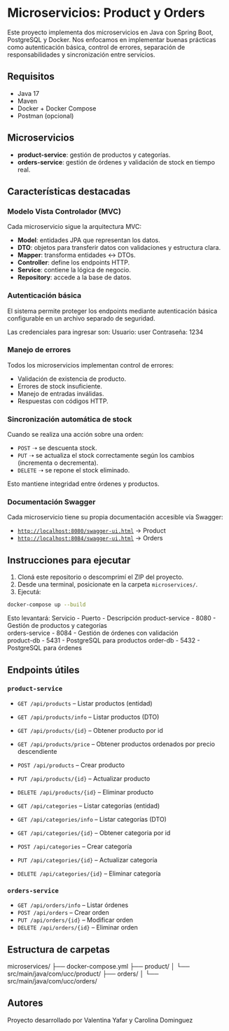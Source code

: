 # Microservicios: Product y Orders

Este proyecto implementa dos microservicios en Java con Spring Boot, PostgreSQL y Docker. Nos enfocamos en implementar buenas prácticas como autenticación básica, control de errores, separación de responsabilidades y sincronización entre servicios.

## Requisitos

- Java 17
- Maven
- Docker + Docker Compose
- Postman (opcional)

## Microservicios

- **product-service**: gestión de productos y categorías.
- **orders-service**: gestión de órdenes y validación de stock en tiempo real.


## Características destacadas

### Modelo Vista Controlador (MVC)
Cada microservicio sigue la arquitectura MVC:
- **Model**: entidades JPA que representan los datos.
- **DTO**: objetos para transferir datos con validaciones y estructura clara.
- **Mapper**: transforma entidades ↔ DTOs.
- **Controller**: define los endpoints HTTP.
- **Service**: contiene la lógica de negocio.
- **Repository**: accede a la base de datos.

### Autenticación básica
El sistema permite proteger los endpoints mediante autenticación básica configurable en un archivo separado de seguridad.

Las credenciales para ingresar son:
Usuario: user
Contraseña: 1234

### Manejo de errores
Todos los microservicios implementan control de errores:
- Validación de existencia de producto.
- Errores de stock insuficiente.
- Manejo de entradas inválidas.
- Respuestas con códigos HTTP.

### Sincronización automática de stock
Cuando se realiza una acción sobre una orden:
- `POST` ➝ se descuenta stock.
- `PUT` ➝ se actualiza el stock correctamente según los cambios (incrementa o decrementa).
- `DELETE` ➝ se repone el stock eliminado.

Esto mantiene integridad entre órdenes y productos.

### Documentación Swagger
Cada microservicio tiene su propia documentación accesible vía Swagger:

- [`http://localhost:8080/swagger-ui.html`](http://localhost:8080/swagger-ui.html) → Product
- [`http://localhost:8084/swagger-ui.html`](http://localhost:8084/swagger-ui.html) → Orders


## Instrucciones para ejecutar

1. Cloná este repositorio o descomprimí el ZIP del proyecto.
2. Desde una terminal, posicionate en la carpeta `microservices/`.
3. Ejecutá:

```bash
docker-compose up --build
```

Esto levantará:
Servicio        - Puerto - Descripción
product-service - 8080   - Gestión de productos y categorías  
orders-service  - 8084   - Gestión de órdenes con validación  
product-db      - 5431   - PostgreSQL para productos 
order-db        - 5432   - PostgreSQL para órdenes             


## Endpoints útiles

### `product-service`
- `GET /api/products` – Listar productos (entidad)
- `GET /api/products/info` – Listar productos (DTO)
- `GET /api/products/{id}` – Obtener producto por id
- `GET /api/products/price` – Obtener productos ordenados por precio descendiente 
- `POST /api/products` – Crear producto
- `PUT /api/products/{id}` – Actualizar producto
- `DELETE /api/products/{id}` – Eliminar producto

- `GET /api/categories` – Listar categorías (entidad)
- `GET /api/categories/info` – Listar categorías (DTO)
- `GET /api/categories/{id}` – Obtener categoria por id
- `POST /api/categories` – Crear categoría
- `PUT /api/categories/{id}` – Actualizar categoría
- `DELETE /api/categories/{id}` – Eliminar categoría

### `orders-service`
- `GET /api/orders/info` – Listar órdenes
- `POST /api/orders` – Crear orden
- `PUT /api/orders/{id}` – Modificar orden
- `DELETE /api/orders/{id}` – Eliminar orden

## Estructura de carpetas

microservices/
├── docker-compose.yml
├── product/
│   └── src/main/java/com/ucc/product/
├── orders/
│   └── src/main/java/com/ucc/orders/

## Autores

Proyecto desarrollado por Valentina Yafar y Carolina Dominguez
